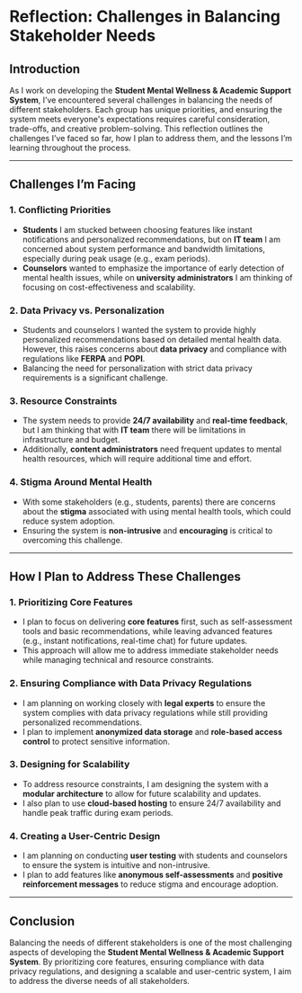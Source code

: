 # Reflection: Challenges in Balancing Stakeholder Needs

## Introduction
As I work on developing the **Student Mental Wellness & Academic Support System**, I’ve encountered several challenges in balancing the needs of different stakeholders. Each group has unique priorities, and ensuring the system meets everyone's expectations requires careful consideration, trade-offs, and creative problem-solving. This reflection outlines the challenges I’ve faced so far, how I plan to address them, and the lessons I’m learning throughout the process.

---

## Challenges I’m Facing

### 1. **Conflicting Priorities**
- **Students** I am stucked between choosing features like instant notifications and personalized recommendations, but on  **IT team** I am concerned about system performance and bandwidth limitations, especially during peak usage (e.g., exam periods).
- **Counselors** wanted to emphasize the importance of early detection of mental health issues, while on **university administrators** I am thinking of focusing on cost-effectiveness and scalability.

### 2. **Data Privacy vs. Personalization**
- Students and counselors I wanted the system to provide highly personalized recommendations based on detailed mental health data. However, this raises concerns about **data privacy** and compliance with regulations like **FERPA** and **POPI**.
- Balancing the need for personalization with strict data privacy requirements is a significant challenge.

### 3. **Resource Constraints**
- The system needs to provide **24/7 availability** and **real-time feedback**, but I am thinking that with **IT team** there will be limitations in infrastructure and budget.
- Additionally, **content administrators** need frequent updates to mental health resources, which will require additional time and effort.

### 4. **Stigma Around Mental Health**
- With some stakeholders (e.g., students, parents) there are concerns about the **stigma** associated with using mental health tools, which could reduce system adoption.
- Ensuring the system is **non-intrusive** and **encouraging** is critical to overcoming this challenge.

---

## How I Plan to Address These Challenges

### 1. **Prioritizing Core Features**
- I plan to focus on delivering **core features** first, such as self-assessment tools and basic recommendations, while leaving advanced features (e.g., instant notifications, real-time chat) for future updates.
- This approach will allow me to address immediate stakeholder needs while managing technical and resource constraints.

### 2. **Ensuring Compliance with Data Privacy Regulations**
- I am planning on working closely with **legal experts** to ensure the system complies with data privacy regulations while still providing personalized recommendations.
- I plan to implement **anonymized data storage** and **role-based access control** to protect sensitive information.

### 3. **Designing for Scalability**
- To address resource constraints, I am designing the system with a **modular architecture** to allow for future scalability and updates.
- I also plan to use **cloud-based hosting** to ensure 24/7 availability and handle peak traffic during exam periods.

### 4. **Creating a User-Centric Design**
- I am planning on conducting **user testing** with students and counselors to ensure the system is intuitive and non-intrusive.
- I plan to add features like **anonymous self-assessments** and **positive reinforcement messages** to reduce stigma and encourage adoption.

---

## Conclusion
Balancing the needs of different stakeholders is one of the most challenging aspects of developing the **Student Mental Wellness & Academic Support System**. By prioritizing core features, ensuring compliance with data privacy regulations, and designing a scalable and user-centric system, I aim to address the diverse needs of all stakeholders.
